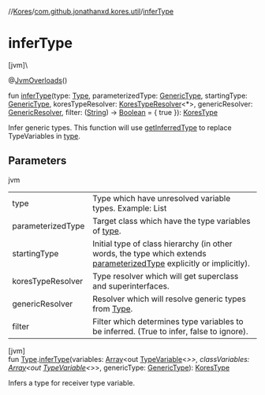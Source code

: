 //[Kores](../../index.md)/[com.github.jonathanxd.kores.util](index.md)/[inferType](infer-type.md)

# inferType

[jvm]\

@[JvmOverloads](https://kotlinlang.org/api/latest/jvm/stdlib/kotlin.jvm/-jvm-overloads/index.html)()

fun [inferType](infer-type.md)(type: [Type](https://docs.oracle.com/javase/8/docs/api/java/lang/reflect/Type.html), parameterizedType: [GenericType](../com.github.jonathanxd.kores.type/-generic-type/index.md), startingType: [GenericType](../com.github.jonathanxd.kores.type/-generic-type/index.md), koresTypeResolver: [KoresTypeResolver](../com.github.jonathanxd.kores.type/-kores-type-resolver/index.md)<*>, genericResolver: [GenericResolver](-generic-resolver/index.md), filter: ([String](https://kotlinlang.org/api/latest/jvm/stdlib/kotlin/-string/index.html)) -> [Boolean](https://kotlinlang.org/api/latest/jvm/stdlib/kotlin/-boolean/index.html) = { true }): [KoresType](../com.github.jonathanxd.kores.type/-kores-type/index.md)

Infer generic types. This function will use [getInferredType](get-inferred-type.md) to replace TypeVariables in [type](infer-type.md).

## Parameters

jvm

| | |
|---|---|
| type | Type which have unresolved variable types. Example: List<T> |
| parameterizedType | Target class which have the type variables of [type](infer-type.md). |
| startingType | Initial type of class hierarchy (in other words, the type which extends [parameterizedType](infer-type.md) explicitly or implicitly). |
| koresTypeResolver | Type resolver which will get superclass and superinterfaces. |
| genericResolver | Resolver which will resolve generic types from [Type](https://docs.oracle.com/javase/8/docs/api/java/lang/reflect/Type.html). |
| filter | Filter which determines type variables to be inferred. (True to infer, false to ignore). |

[jvm]\
fun [Type](https://docs.oracle.com/javase/8/docs/api/java/lang/reflect/Type.html).[inferType](infer-type.md)(variables: [Array](https://kotlinlang.org/api/latest/jvm/stdlib/kotlin/-array/index.html)<out [TypeVariable](https://docs.oracle.com/javase/8/docs/api/java/lang/reflect/TypeVariable.html)<*>>, classVariables: [Array](https://kotlinlang.org/api/latest/jvm/stdlib/kotlin/-array/index.html)<out [TypeVariable](https://docs.oracle.com/javase/8/docs/api/java/lang/reflect/TypeVariable.html)<*>>, genericType: [GenericType](../com.github.jonathanxd.kores.type/-generic-type/index.md)): [KoresType](../com.github.jonathanxd.kores.type/-kores-type/index.md)

Infers a type for receiver type variable.
